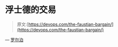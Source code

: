 # 浮士德的交易

> 原文:[https://devops.com/the-faustian-bargain/](https://devops.com/the-faustian-bargain/)

— [罗尔泊](https://devops.com/author/breselman/)